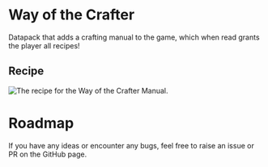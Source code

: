 # Way of the Crafter

Datapack that adds a crafting manual to the game, which when read grants the player all recipes!

## Recipe

![The recipe for the Way of the Crafter Manual.](https://cdn.modrinth.com/data/cached_images/98955a92fcb7ebb98b107ce6b62c325274066356.png)

# Roadmap

If you have any ideas or encounter any bugs, feel free to raise an issue or PR on the GitHub page.
